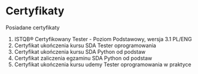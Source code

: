 # Certyfikaty
 Posiadane certyfikaty

1. ISTQB® Certyfikowany Tester - Poziom Podstawowy, wersja 3.1 PL/ENG
2. Certyfikat ukończenia kursu SDA Tester oprogramowania
3. Certyfikat ukończenia kursu SDA Python od podstaw
4. Certyfikat zaliczenia egzaminu SDA Python od podstaw
5. Certyfikat ukończenia kursu udemy Tester oprogramowania w praktyce
